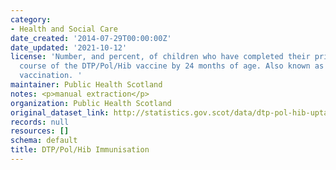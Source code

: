 ```yaml
---
category:
- Health and Social Care
date_created: '2014-07-29T00:00:00Z'
date_updated: '2021-10-12'
license: 'Number, and percent, of children who have completed their primary immunisation
  course of the DTP/Pol/Hib vaccine by 24 months of age. Also known as the ''5-in-1''
  vaccination. '
maintainer: Public Health Scotland
notes: <p>manual extraction</p>
organization: Public Health Scotland
original_dataset_link: http://statistics.gov.scot/data/dtp-pol-hib-uptake-by-24-months
records: null
resources: []
schema: default
title: DTP/Pol/Hib Immunisation
---
```

